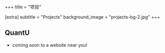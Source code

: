 +++
title = "项目"

[extra]
subtitle = "Projects"
background_image = "projects-bg-2.jpg"
+++

## QuantU

* coming soon to a website near you!